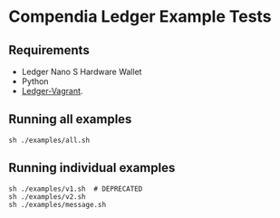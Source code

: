 
# Compendia Ledger Example Tests

## Requirements

* Ledger Nano S Hardware Wallet
* Python
* [Ledger-Vagrant](https://github.com/sleepdefic1t/ledger-vagrant).

## Running all examples

```shell
sh ./examples/all.sh
```

## Running individual examples

```shell
sh ./examples/v1.sh  # DEPRECATED
sh ./examples/v2.sh
sh ./examples/message.sh
```
